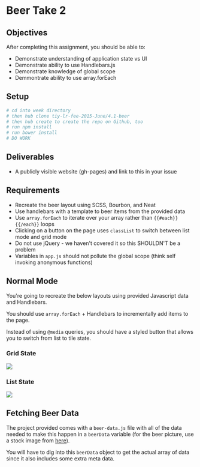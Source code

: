 # Beer Take 2

## Objectives

After completing this assignment, you should be able to:

* Demonstrate understanding of application state vs UI
* Demonstrate ability to use Handlebars.js
* Demonstrate knowledge of global scope
* Demmontrate ability to use array.forEach

## Setup

```sh
# cd into week directory
# then hub clone tiy-lr-fee-2015-June/4.1-beer
# then hub create to create the repo on Github, too
# run npm install
# run bower install
# DO WORK
```

## Deliverables

* A publicly visible website (gh-pages) and link to this in your issue

## Requirements

* Recreate the beer layout using SCSS, Bourbon, and Neat
* Use handlebars with a template to beer items from the provided data
* Use `array.forEach` to iterate over your array rather than `{{#each}}{{/each}}` loops
* Clicking on a button on the page uses `classList` to switch between list mode and grid mode
* Do not use jQuery - we haven't covered it so this SHOULDN'T be a problem
* Variables in `app.js` should not pollute the global scope (think self invoking anonymous functions)

## Normal Mode

You're going to recreate the below layouts using provided Javascript data and Handlebars.

You should use `array.forEach` + Handlebars to incrementally add items to the page.

Instead of using `@media` queries, you should have a styled button that allows you to switch from list to tile state.

### Grid State

![](phone-desktop.png)

### List State

![](tablet.png)


## Fetching Beer Data

The project provided comes with a `beer-data.js` file with all of the data needed to make this happen in a `beerData` variable (for the beer picture, use a stock image from [here](../2.1-beer-layout/bottle-1.png)).

You will have to dig into this `beerData` object to get the actual array of data since it also includes some extra meta data.
